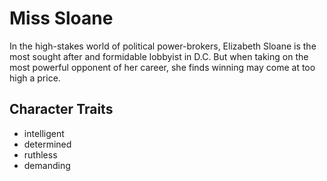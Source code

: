 # Miss Sloane
In the high-stakes world of political power-brokers, Elizabeth Sloane is the most sought after and formidable lobbyist in D.C. But when taking on the most powerful opponent of her career, she finds winning may come at too high a price.

## Character Traits
* intelligent
* determined
* ruthless
* demanding